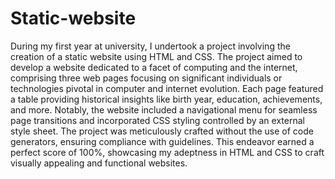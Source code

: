 # Static-website
During my first year at university, I undertook a project involving the creation of a static website using HTML and CSS. The project aimed to develop a website dedicated to a facet of computing and the internet, comprising three web pages focusing on significant individuals or technologies pivotal in computer and internet evolution. Each page featured a table providing historical insights like birth year, education, achievements, and more. Notably, the website included a navigational menu for seamless page transitions and incorporated CSS styling controlled by an external style sheet. The project was meticulously crafted without the use of code generators, ensuring compliance with guidelines. This endeavor earned a perfect score of 100%, showcasing my adeptness in HTML and CSS to craft visually appealing and functional websites.
